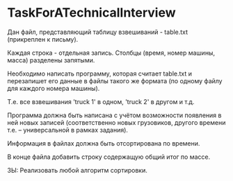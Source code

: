 # TaskForATechnicalInterview

Дан файл, представляющий таблицу взвешиваний - table.txt
(прикреплен к письму). 

Каждая строка - отдельная запись. 
Столбцы (время, номер машины, масса) разделены запятыми.

Необходимо написать программу, которая считает table.txt
и перезапишет его данные в файлы такого же формата
(по одному файлу для каждого номера машины).

Т.е. все взвешивания 'truck 1' в одном, 'truck 2' в другом и т.д.

Программа должна быть написана с учётом возможности появления в ней новых записей
(соответственно новых грузовиков, другого времени т.е. – универсальной в рамках задания).

Информация в файлах должна быть отсортирована по времени.

В конце файла добавить строку содержащую общий итог по массе.

ЗЫ:
Реализовать любой алгоритм сортировки.
